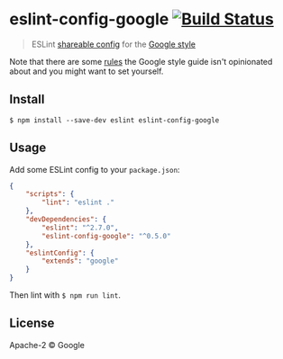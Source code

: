 # eslint-config-google [![Build Status](https://travis-ci.org/google/eslint-config-google.svg?branch=master)](https://travis-ci.org/google/eslint-config-google)

> ESLint [shareable config](http://eslint.org/docs/developer-guide/shareable-configs.html) for the [Google style](http://google.github.io/styleguide/javascriptguide.xml)

Note that there are some [rules](https://github.com/google/eslint-config-google/blob/master/index.js#L42-L46) the Google style guide isn't opinionated about and you might want to set yourself.


## Install

```
$ npm install --save-dev eslint eslint-config-google
```


## Usage

Add some ESLint config to your `package.json`:

```json
{
	"scripts": {
		"lint": "eslint ."
	},
	"devDependencies": {
		"eslint": "^2.7.0",
		"eslint-config-google": "^0.5.0"
	},
	"eslintConfig": {
		"extends": "google"
	}
}
```

Then lint with `$ npm run lint`.


## License

Apache-2 © Google
